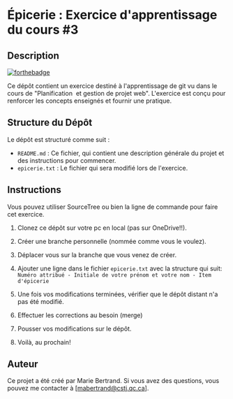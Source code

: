 # Épicerie : Exercice d'apprentissage du cours #3

## Description

[![forthebadge](http://forthebadge.com/images/badges/built-with-love.svg)](http://forthebadge.com)  

Ce dépôt contient un exercice destiné à l'apprentissage de git vu dans le cours de "Planification ​
et gestion de projet web". L'exercice est conçu pour renforcer les concepts enseignés et fournir une pratique.


## Structure du Dépôt
Le dépôt est structuré comme suit :

- `README.md` : Ce fichier, qui contient une description générale du projet et des instructions pour commencer.
- `epicerie.txt` : Le fichier qui sera modifié lors de l'exercice.


## Instructions 
Vous pouvez utiliser SourceTree ou bien la ligne de commande pour faire cet exercice. 

1. Clonez ce dépôt sur votre pc en local (pas sur OneDrive!!).
   
2. Créer une branche personnelle (nommée comme vous le voulez).

3. Déplacer vous sur la branche que vous venez de créer.

4. Ajouter une ligne dans le fichier `epicerie.txt` avec la structure qui suit:
    `Numéro attribué - Initiale de votre prénom et votre nom - Item d'épicerie `

5. Une fois vos modifications terminées, vérifier que le dépôt distant n'a pas été modifié.

5. Effectuer les corrections au besoin (merge)

6. Pousser vos modifications sur le dépôt.

7. Voilà, au prochain!


## Auteur
Ce projet a été créé par Marie Bertrand. Si vous avez des questions, vous pouvez me contacter à [mabertrand@cstj.qc.ca].
